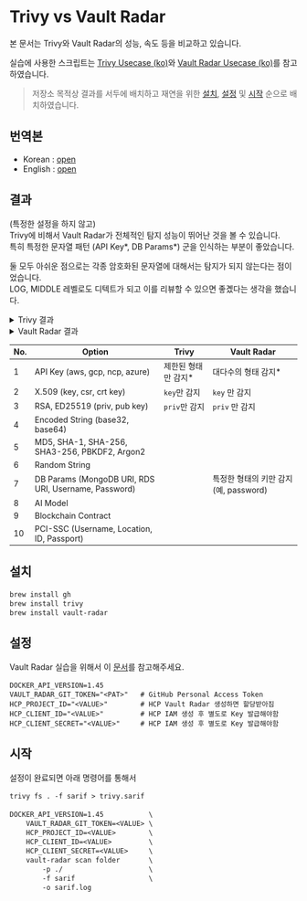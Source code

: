 # Trivy vs Vault Radar

본 문서는 Trivy와 Vault Radar의 성능, 속도 등을 비교하고 있습니다.

실습에 사용한 스크립트는 [Trivy Usecase (ko)](https://github.com/unchaptered/trivy-use-case/blob/main/docs/README_ko.md)와 [Vault Radar Usecase (ko)](https://github.com/unchaptered/vault-radar-use-case/blob/main/docs/README_ko.md)를 참고하였습니다.

> 저장소 목적상 결과를 서두에 배치하고 재연을 위한 [설치](./READMD_ko.md#설치), [설정](./READMD_ko.md#설정) 및 [시작](./READMD_ko.md#시작) 순으로 배치하였습니다.

## 번역본

- Korean : [open](./READMD_ko.md)
- English : [open](./READMD_en.md)

## 결과

(특정한 설정을 하지 않고) <br>
Trivy에 비해서 Vault Radar가 전체적인 탐지 성능이 뛰어난 것을 볼 수 있습니다. <br>
특히 특정한 문자열 패턴 (API Key*, DB Params*) 군을 인식하는 부분이 좋았습니다.

둘 모두 아쉬운 점으로는 각종 암호화된 문자열에 대해서는 탐지가 되지 않는다는 점이었습니다. <br>
LOG, MIDDLE 레벨로도 디텍트가 되고 이를 리뷰할 수 있으면 좋곘다는 생각을 했습니다.

<details>
<summary>Trivy 결과</summary>

<img src="result-trivy.png" style="width:800px;"/>
</details>

<details>
<summary>Vault Radar 결과</summary>

<img src="result-vault-radar.png" style="width:800px;"/>
</details>

| No. | Option                                               | Trivy                | Vault Radar                           |
| --- | ---------------------------------------------------- | -------------------- | ------------------------------------- |
| 1   | API Key (aws, gcp, ncp, azure)                       | 제한된 형태만 감지\* | 대다수의 형태 감지\*                  |
| 2   | X.509 (key, csr, crt key)                            | `key`만 감지         | `key` 만 감지                         |
| 3   | RSA, ED25519 (priv, pub key)                         | `priv`만 감지        | `priv` 만 감지                        |
| 4   | Encoded String (base32, base64)                      |                      |                                       |
| 5   | MD5, SHA-1, SHA-256, SHA3-256, PBKDF2, Argon2        |                      |                                       |
| 6   | Random String                                        |                      |                                       |
| 7   | DB Params (MongoDB URI, RDS URI, Username, Password) |                      | 특정한 형태의 키만 감지(예, password) |
| 8   | AI Model                                             |                      |                                       |
| 9   | Blockchain Contract                                  |                      |                                       |
| 10  | PCI-SSC (Username, Location, ID, Passport)           |                      |                                       |

## 설치

```shell
brew install gh
brew install trivy
brew install vault-radar
```

## 설정

Vault Radar 실습을 위해서 이 [문서](https://github.com/unchaptered/vault-radar-use-case/blob/main/docs/README_ko.md#%EC%84%A4%EC%A0%95)를 참고해주세요.

```shell
DOCKER_API_VERSION=1.45
VAULT_RADAR_GIT_TOKEN="<PAT>"   # GitHub Personal Access Token
HCP_PROJECT_ID="<VALUE>"        # HCP Vault Radar 생성하면 할당받아짐
HCP_CLIENT_ID="<VALUE>"         # HCP IAM 생성 후 별도로 Key 발급해야함
HCP_CLIENT_SECRET="<VALUE>"     # HCP IAM 생성 후 별도로 Key 발급해야함
```

## 시작

설정이 완료되면 아래 명령어를 통해서

```shell
trivy fs . -f sarif > trivy.sarif

DOCKER_API_VERSION=1.45           \
    VAULT_RADAR_GIT_TOKEN=<VALUE> \
    HCP_PROJECT_ID=<VALUE>        \
    HCP_CLIENT_ID=<VALUE>         \
    HCP_CLIENT_SECRET=<VALUE>     \
    vault-radar scan folder       \
        -p ./                     \
        -f sarif                  \
        -o sarif.log
```
